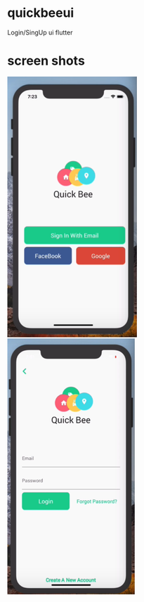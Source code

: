 # quickbeeui
Login/SingUp ui flutter 



  # screen shots

  ![Alt text]( screenshot1.png?raw=true "Optional Title")
  ![Alt text]( screenshot2.png?raw=true "Optional Title")

    
  
